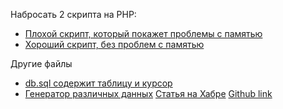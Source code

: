 
Набросать 2 скрипта на PHP:

- [Плохой скрипт, который покажет проблемы с памятью](bad.php) 
- [Хороший скрипт, без проблем с памятью](good.php) 


Другие файлы
- [db.sql содержит таблицу и курсор](db.sql)
- [Генератор различных данных](generator.py)  [Статья на Хабре](https://habrahabr.ru/post/318120/)
                                              [Github link](https://github.com/lk-geimfari/elizabeth/)              






